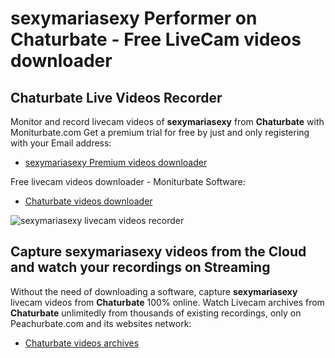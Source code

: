 # sexymariasexy Performer on Chaturbate - Free LiveCam videos downloader

## Chaturbate Live Videos Recorder

Monitor and record livecam videos of **sexymariasexy** from **Chaturbate** with Moniturbate.com
Get a premium trial for free by just and only registering with your Email address:
* [sexymariasexy Premium videos downloader](https://moniturbate.com/request-demo-licence-key.html)

Free livecam videos downloader - Moniturbate Software:
* [Chaturbate videos downloader](https://moniturbate.com/moniturbate-download-software.html)

![sexymariasexy livecam videos recorder](https://peachurnet.com/templates/moniturbate-software.png)


## Capture sexymariasexy videos from the Cloud and watch your recordings on Streaming

Without the need of downloading a software, capture **sexymariasexy** livecam videos from **Chaturbate** 100% online.
Watch Livecam archives from **Chaturbate** unlimitedly from thousands of existing recordings, only on Peachurbate.com and its websites network:
* [Chaturbate videos archives](https://peachurnet.com/)